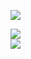 ![](https://visitor-badge.glitch.me/badge?page_id=ZYSzys.ZYSzys)

<!--
- 🔭 I’m currently working on ...
- 🌱 I’m currently learning ...
- 👯 I’m looking to collaborate on ...
- 🤔 I’m looking for help with ...
- 💬 Ask me about ...
- 📫 How to reach me: ...
- 😄 Pronouns: ...
- ⚡ Fun fact: ...
-->

<div>
  <img src="https://github-readme-stats.vercel.app/api?username=ZYSzys&count_private=true&show_icons=true&theme=material-palenight" />
</div>
<div>
  <img src="https://github-readme-stats.vercel.app/api/wakatime?username=ZYSzys&layout=compact&theme=material-palenight" />
</div>

